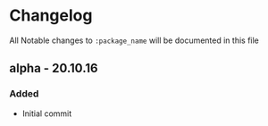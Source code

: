# Changelog

All Notable changes to `:package_name` will be documented in this file

## alpha - 20.10.16

### Added
- Initial commit
